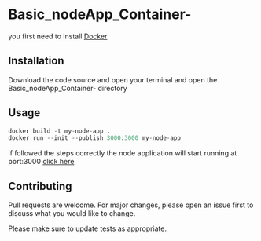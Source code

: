 # Basic_nodeApp_Container-

you first need to install [Docker](https://www.docker.com/products/docker-desktop)

## Installation

Download the code source and open your terminal and open the Basic_nodeApp_Container- directory 

## Usage

```python
docker build -t my-node-app .
docker run --init --publish 3000:3000 my-node-app
```
if followed the steps correctly the node application will start running at port:3000 [click here](http://localhost:3000)

## Contributing
Pull requests are welcome. For major changes, please open an issue first to discuss what you would like to change.

Please make sure to update tests as appropriate.

